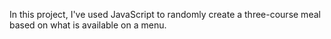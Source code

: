 In this project, I've used JavaScript to randomly create a three-course meal based on what is available on a menu.
